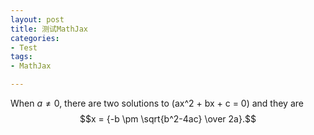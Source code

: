 ```yaml
---
layout: post
title: 测试MathJax
categories:
- Test
tags:
- MathJax

---
```


When $a \ne 0$, there are two solutions to \(ax^2 + bx + c = 0\) and they are$$x = {-b \pm \sqrt{b^2-4ac} \over 2a}.$$